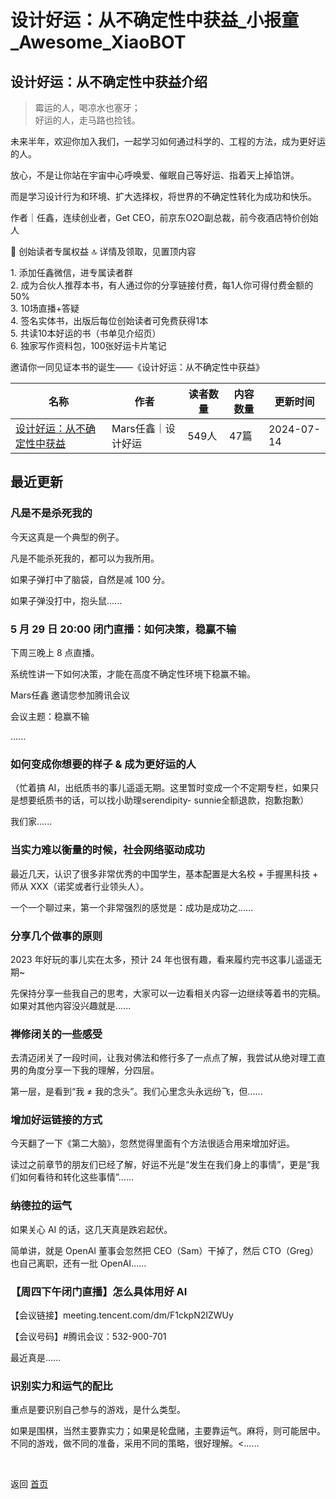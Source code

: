 # 设计好运：从不确定性中获益_小报童_Awesome_XiaoBOT

## 设计好运：从不确定性中获益介绍
> 霉运的人，喝凉水也塞牙；    
好运的人，走马路也捡钱。    
    
未来半年，欢迎你加入我们，一起学习如何通过科学的、工程的方法，成为更好运的人。    
    
放心，不是让你站在宇宙中心呼唤爱、催眠自己等好运、指着天上掉馅饼。    
    
而是学习设计行为和环境、扩大选择权，将世界的不确定性转化为成功和快乐。    
    
作者｜任鑫，连续创业者，Get CEO，前京东O2O副总裁，前今夜酒店特价创始人    
    
🌟 创始读者专属权益 🔝 详情及领取，见置顶内容    
    
1\. 添加任鑫微信，进专属读者群    
2\. 成为合伙人推荐本书，有人通过你的分享链接付费，每1人你可得付费金额的50%    
3\. 10场直播+答疑    
4\. 签名实体书，出版后每位创始读者可免费获得1本    
5\. 共读10本好运的书（书单见介绍页）    
6\. 独家写作资料包，100张好运卡片笔记    
    
邀请你一同见证本书的诞生——《设计好运：从不确定性中获益》  
  


|名称|作者|读者数量|内容数量|更新时间|
|---|---|---|---|---|
|[设计好运：从不确定性中获益](https://xiaobot.net/p/Luck?refer=0b133df9-27dc-423b-8101-639049001c13)|Mars任鑫｜设计好运|549人|47篇|2024-07-14|

## 最近更新
### 凡是不是杀死我的

今天这真是一个典型的例子。

凡是不能杀死我的，都可以为我所用。

如果子弹打中了脑袋，自然是减 100 分。

如果子弹没打中，抱头鼠......

### 5 月 29 日 20:00 闭门直播：如何决策，稳赢不输

下周三晚上 8 点直播。

系统性讲一下如何决策，才能在高度不确定性环境下稳赢不输。

Mars任鑫 邀请您参加腾讯会议

会议主题：稳赢不输

......

### 如何变成你想要的样子 & 成为更好运的人

（忙着搞 AI，出纸质书的事儿遥遥无期。这里暂时变成一个不定期专栏，如果只是想要纸质书的话，可以找小助理serendipity-
sunnie全额退款，抱歉抱歉）

我们家......

### 当实力难以衡量的时候，社会网络驱动成功

最近几天，认识了很多非常优秀的中国学生，基本配置是大名校 + 手握黑科技 + 师从 XXX（诺奖或者行业领头人）。

一个一个聊过来，第一个非常强烈的感觉是：成功是成功之......

### 分享几个做事的原则

2023 年好玩的事儿实在太多，预计 24 年也很有趣，看来履约完书这事儿遥遥无期~

先保持分享一些我自己的思考，大家可以一边看相关内容一边继续等着书的完稿。如果对其他内容没兴趣就是......

### 禅修闭关的一些感受

去清迈闭关了一段时间，让我对佛法和修行多了一点点了解，我尝试从绝对理工直男的角度分享一下我的理解，分四层。

第一层，是看到“我 ≠ 我的念头”。我们心里念头永远纷飞，但......

### 增加好运链接的方式

今天翻了一下《第二大脑》，忽然觉得里面有个方法很适合用来增加好运。

读过之前章节的朋友们已经了解，好运不光是“发生在我们身上的事情”，更是“我们如何看待和转化这些事情”......

### 纳德拉的运气

如果关心 AI 的话，这几天真是跌宕起伏。

简单讲，就是 OpenAI 董事会忽然把 CEO（Sam）干掉了，然后 CTO（Greg）也自己离职，还有一批 OpenAI......

### 【周四下午闭门直播】怎么具体用好 AI

【会议链接】meeting.tencent.com/dm/F1ckpN2IZWUy

【会议号码】#腾讯会议：532-900-701

最近真是......

### 识别实力和运气的配比

重点是要识别自己参与的游戏，是什么类型。

如果是围棋，当然主要靠实力；如果是轮盘赌，主要靠运气。麻将，则可能居中。不同的游戏，做不同的准备，采用不同的策略，很好理解。<......


<a href="https://github.com/Reno9527/awesome-xiaobot" style="color: white; text-decoration: none;">awesome-xiaobot</a>

返回 [首页](../README.md)
